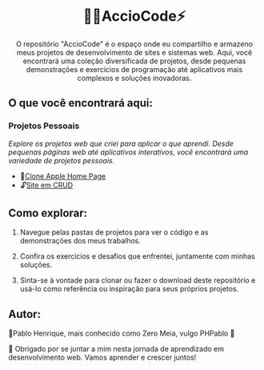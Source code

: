 


<h1 align="center">🧙‍♂️AccioCode⚡</h1>

<p align="center">O repositório "AccioCode" é o espaço onde eu compartilho e armazeno meus projetos de desenvolvimento de sites e sistemas web. Aqui, você encontrará uma coleção diversificada de projetos, desde pequenas demonstrações e exercícios de programação até aplicativos mais complexos e soluções inovadoras.<p/>

## O que você encontrará aqui:

### Projetos Pessoais
*Explore os projetos web que criei para aplicar o que aprendi. Desde pequenas páginas web até aplicativos interativos, você encontrará uma variedade de projetos pessoais.*

- 🍎[Clone Apple Home Page](https://github.com/phpablo/clone-homepage-apple)
- 🔓[Site em CRUD](https://github.com/phpablo/blogdocrud)

## Como explorar:

1. Navegue pelas pastas de projetos para ver o código e as demonstrações dos meus trabalhos.

2. Confira os exercícios e desafios que enfrentei, juntamente com minhas soluções.

3. Sinta-se à vontade para clonar ou fazer o download deste repositório e usá-lo como referência ou inspiração para seus próprios projetos.


## Autor:

🚀Pablo Henrique, mais conhecido como Zero Meia, vulgo PHPablo 🥇

🧠 Obrigado por se juntar a mim nesta jornada de aprendizado em desenvolvimento web. Vamos aprender e crescer juntos!


